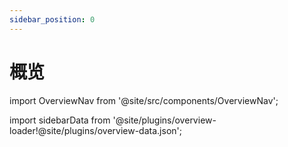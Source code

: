 ```yaml
---
sidebar_position: 0
---
```


# 概览

import OverviewNav from '@site/src/components/OverviewNav';

import sidebarData from '@site/plugins/overview-loader!@site/plugins/overview-data.json';

<OverviewNav cards={sidebarData.docsSidebars.guidesSidebar} />
